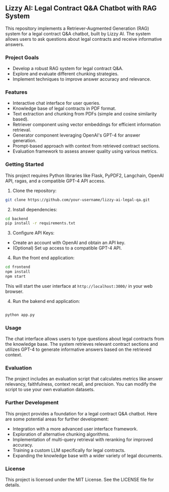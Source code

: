 ## Lizzy AI: Legal Contract Q&A Chatbot with RAG System

This repository implements a Retriever-Augmented Generation (RAG) system for a legal contract Q&A chatbot, built by Lizzy AI. The system allows users to ask questions about legal contracts and receive informative answers.

### Project Goals

* Develop a robust RAG system for legal contract Q&A.
* Explore and evaluate different chunking strategies.
* Implement techniques to improve answer accuracy and relevance.

### Features

* Interactive chat interface for user queries.
* Knowledge base of legal contracts in PDF format.
* Text extraction and chunking from PDFs (simple and cosine similarity based).
* Retriever component using vector embeddings for efficient information retrieval.
* Generator component leveraging OpenAI's GPT-4 for answer generation.
* Prompt-based approach with context from retrieved contract sections.
* Evaluation framework to assess answer quality using various metrics.

### Getting Started

This project requires Python libraries like Flask, PyPDF2, Langchain, OpenAI API, ragas, and a compatible GPT-4 API access.

1. Clone the repository:

```bash
git clone https://github.com/your-username/lizzy-ai-legal-qa.git
```

2. Install dependencies:

```bash
cd backend
pip install -r requirements.txt
```

3. Configure API Keys:

* Create an account with OpenAI and obtain an API key.
* (Optional) Set up access to a compatible GPT-4 API.

4. Run the front end application:

```bash
cd frontend
npm install
npm start
```
This will start the user interface at `http://localhost:3000/` in your web browser.

4. Run the bakend end application:

```bash

python app.py
```

### Usage

The chat interface allows users to type questions about legal contracts from the knowledge base. The system retrieves relevant contract sections and utilizes GPT-4 to generate informative answers based on the retrieved context.

### Evaluation

The project includes an evaluation script that calculates metrics like answer relevancy, faithfulness, context recall, and precision. You can modify the script to use your own evaluation datasets.

### Further Development

This project provides a foundation for a legal contract Q&A chatbot. Here are some potential areas for further development:

* Integration with a more advanced user interface framework.
* Exploration of alternative chunking algorithms.
* Implementation of multi-query retrieval with reranking for improved accuracy.
* Training a custom LLM specifically for legal contracts.
* Expanding the knowledge base with a wider variety of legal documents.

### License

This project is licensed under the MIT License. See the LICENSE file for details.
